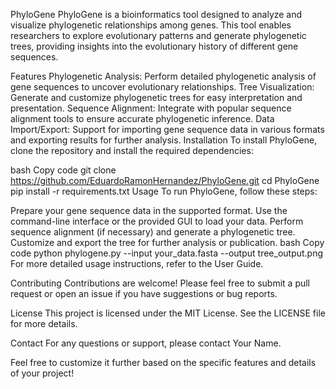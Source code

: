 PhyloGene
PhyloGene is a bioinformatics tool designed to analyze and visualize phylogenetic relationships among genes. This tool enables researchers to explore evolutionary patterns and generate phylogenetic trees, providing insights into the evolutionary history of different gene sequences.

Features
Phylogenetic Analysis: Perform detailed phylogenetic analysis of gene sequences to uncover evolutionary relationships.
Tree Visualization: Generate and customize phylogenetic trees for easy interpretation and presentation.
Sequence Alignment: Integrate with popular sequence alignment tools to ensure accurate phylogenetic inference.
Data Import/Export: Support for importing gene sequence data in various formats and exporting results for further analysis.
Installation
To install PhyloGene, clone the repository and install the required dependencies:

bash
Copy code
git clone https://github.com/EduardoRamonHernandez/PhyloGene.git
cd PhyloGene
pip install -r requirements.txt
Usage
To run PhyloGene, follow these steps:

Prepare your gene sequence data in the supported format.
Use the command-line interface or the provided GUI to load your data.
Perform sequence alignment (if necessary) and generate a phylogenetic tree.
Customize and export the tree for further analysis or publication.
bash
Copy code
python phylogene.py --input your_data.fasta --output tree_output.png
For more detailed usage instructions, refer to the User Guide.

Contributing
Contributions are welcome! Please feel free to submit a pull request or open an issue if you have suggestions or bug reports.

License
This project is licensed under the MIT License. See the LICENSE file for more details.

Contact
For any questions or support, please contact Your Name.

Feel free to customize it further based on the specific features and details of your project!
